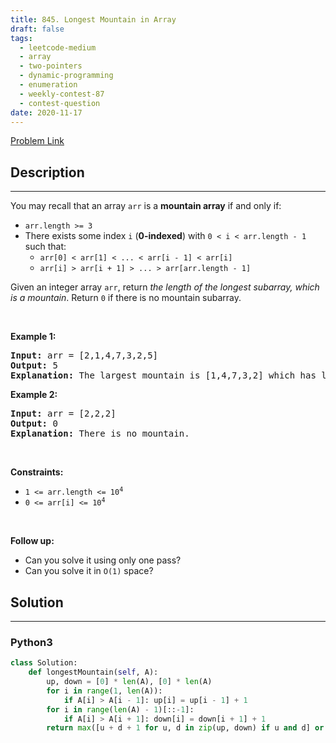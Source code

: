 ```yaml
---
title: 845. Longest Mountain in Array
draft: false
tags: 
  - leetcode-medium
  - array
  - two-pointers
  - dynamic-programming
  - enumeration
  - weekly-contest-87
  - contest-question
date: 2020-11-17
---
```


[Problem Link](https://leetcode.com/problems/longest-mountain-in-array/)

## Description

---
<p>You may recall that an array <code>arr</code> is a <strong>mountain array</strong> if and only if:</p>

<ul>
	<li><code>arr.length &gt;= 3</code></li>
	<li>There exists some index <code>i</code> (<strong>0-indexed</strong>) with <code>0 &lt; i &lt; arr.length - 1</code> such that:
	<ul>
		<li><code>arr[0] &lt; arr[1] &lt; ... &lt; arr[i - 1] &lt; arr[i]</code></li>
		<li><code>arr[i] &gt; arr[i + 1] &gt; ... &gt; arr[arr.length - 1]</code></li>
	</ul>
	</li>
</ul>

<p>Given an integer array <code>arr</code>, return <em>the length of the longest subarray, which is a mountain</em>. Return <code>0</code> if there is no mountain subarray.</p>

<p>&nbsp;</p>
<p><strong class="example">Example 1:</strong></p>

<pre>
<strong>Input:</strong> arr = [2,1,4,7,3,2,5]
<strong>Output:</strong> 5
<strong>Explanation:</strong> The largest mountain is [1,4,7,3,2] which has length 5.
</pre>

<p><strong class="example">Example 2:</strong></p>

<pre>
<strong>Input:</strong> arr = [2,2,2]
<strong>Output:</strong> 0
<strong>Explanation:</strong> There is no mountain.
</pre>

<p>&nbsp;</p>
<p><strong>Constraints:</strong></p>

<ul>
	<li><code>1 &lt;= arr.length &lt;= 10<sup>4</sup></code></li>
	<li><code>0 &lt;= arr[i] &lt;= 10<sup>4</sup></code></li>
</ul>

<p>&nbsp;</p>
<p><strong>Follow up:</strong></p>

<ul>
	<li>Can you solve it using only one pass?</li>
	<li>Can you solve it in <code>O(1)</code> space?</li>
</ul>


## Solution

---
### Python3
``` py title='longest-mountain-in-array'
class Solution:
    def longestMountain(self, A):
        up, down = [0] * len(A), [0] * len(A)
        for i in range(1, len(A)):
            if A[i] > A[i - 1]: up[i] = up[i - 1] + 1
        for i in range(len(A) - 1)[::-1]:
            if A[i] > A[i + 1]: down[i] = down[i + 1] + 1
        return max([u + d + 1 for u, d in zip(up, down) if u and d] or [0])
        
```

